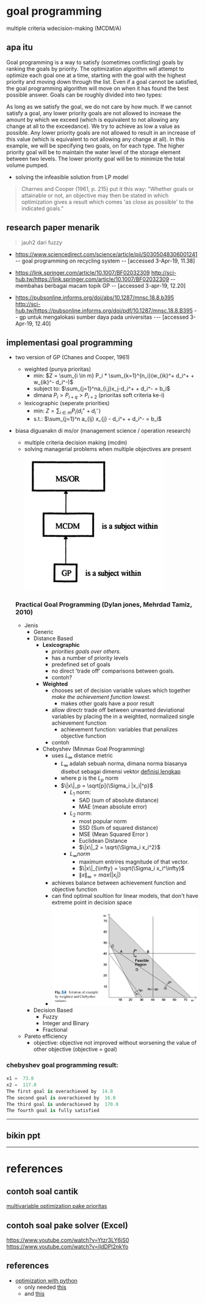 # goal programming 
multiple criteria wdecision-making (MCDM/A)

## apa itu 
Goal programming is a way to satisfy (sometimes conflicting) goals by ranking the goals by priority. The optimization algorithm will attempt to optimize each goal one at a time, starting with the goal with the highest priority and moving down through the list. Even if a goal cannot be satisfied, the goal programming algorithm will move on when it has found the best possible answer. Goals can be roughly divided into two types:

As long as we satisfy the goal, we do not care by how much. If we cannot satisfy a goal, any lower priority goals are not allowed to increase the amount by which we exceed (which is equivalent to not allowing any change at all to the exceedance).
We try to achieve as low a value as possible. Any lower priority goals are not allowed to result in an increase of this value (which is equivalent to not allowing any change at all).
In this example, we will be specifying two goals, on for each type. The higher priority goal will be to maintain the water level of the storage element between two levels. The lower priority goal will be to minimize the total volume pumped.

- solving the infeasible solution from LP model

>Charnes and Cooper (1961, p. 215) put it this way:
"Whether goals or attainable or not, an objective may then be stated in which
optimization gives a result which comes 'as close as possible' to the indicated
goals." 

## research paper menarik
> jauh2 dari fuzzy
- https://www.sciencedirect.com/science/article/pii/S0305048306001241 -- goal programming on recycling system -- [accessed 3-Apr-19, 11.38]
- https://link.springer.com/article/10.1007/BF02032309 http://sci-hub.tw/https://link.springer.com/article/10.1007/BF02032309 -- membahas berbagai macam topik GP -- [accessed 3-apr-19, 12.20]

- https://pubsonline.informs.org/doi/abs/10.1287/mnsc.18.8.b395 http://sci-hub.tw/https://pubsonline.informs.org/doi/pdf/10.1287/mnsc.18.8.B395 -- gp untuk mengalokasi sumber daya pada universitas --- [accessed 3-Apr-19, 12.40]


## implementasi goal programming 
- two version of GP (Chanes and Cooper, 1961)
  - weighted (punya prioritas)
    - min: $Z = \sum_{i \in m} P_i * \sum_{k=1}^{n_i}(w_{ik}^+ d_i^+ + w_{ik}^- d_i^-)$
    - subject to: $\sum_{j=1}^na_{i,j}x_j-d_i^+ + d_i^- = b_i$
    - dimana $P_i > P_{i+q} > P_{i+2}$ (prioritas soft criteria ke-i)
  - lexicographic (seperate priorities)
    - min: $Z = \sum_{i\in m} P_i (d_i^+ + d_i^-)$
    - s.t.: $\sum_{j=1}^n a_{ij} x_{j} - d_i^+ + d_i^- = b_i$
- biasa diguanakn di ms/or (management science / operation research)
  - multiple criteria decision making (mcdm)
  - solving managerial problems when multiple objectives are present   
  ![](img/bagian_GP_pada_MSOR.png)

  ### Practical Goal Programming (Dylan jones, Mehrdad Tamiz, 2010)
  - Jenis
    - Generic
    - Distance Based
      - **Lexicographic**
        - *priorities goals over others.*
        - has a number of priority levels
        - predefined set of goals 
        - no direct 'trade off' comparisons between goals. 
        - contoh?
      - **Weighted** 
        - chooses set of decision variable values which together *make the achievement function lowest*. 
          - makes other goals have a poor result
        - allow directr trade off between unwanted deviational variables by placing the in a weighted, normalized single achievement function 
          - achievement function: variables that penalizes objective function
        - contoh
      - Chebyshev (Minmax Goal Programming) 
        - uses $L_{\infty}$ distance metric
          - $L_{\infty}$ adalah sebuah norma, dimana norma biasanya disebut sebagai dimensi vektor [definisi lengkap](https://rorasa.wordpress.com/2012/05/13/l0-norm-l1-norm-l2-norm-l-infinity-norm/)
          - where p is the $L_p$ norm
          - $\|x\|_p = \sqrt[p]{\Sigma_i |x_i|^p}$
            - $L_1$ norm: 
              - SAD (sum of absolute distance)
              - MAE (mean absolute error)
            - $L_2$ norm: 
              - most popular norm 
              - SSD (Sum of squared distance)
              - MSE (Mean Squared Error )
              - Euclidean Distance
              - $\|x\|_2 = \sqrt{\Sigma_i x_i^2}$
            - $L_{\infty} norm$
              - maximum entrires magnitude of that vector. 
              - $\|x\|_{\infty} = \sqrt{\Sigma_i x_i^\infty}$
              - $\|x\|_{\infty} = max(|x_i|)$
        - achieves balance between achievement function and objective function 
        - can find optimal soultion for linear models, that don't have extreme point in decision space
        - ![](img/minmaxgp.png)
    - Decision Based 
      - Fuzzy 
      - Integer and Binary 
      - Fractional 
  - Pareto efficiency 
    - objective: objective not improved without worsening the value of other objective (objective = goal)
### chebyshev goal programming result: 
```python 
x1 =  73.0
x2 =  117.0
The first goal is overachieved by  14.0
The second goal is overachieved by  16.0
The third goal is underachieved by  170.0
The fourth goal is fully satisfied
```
  
--------


## bikin ppt 

------
# references

## contoh soal cantik 
[multivariable optimization pake prioritas](http://prejudice.tripod.com/ME30B/two_gp.htm)
## contoh soal pake solver (Excel)
https://www.youtube.com/watch?v=Ytzr3LY6iS0
https://www.youtube.com/watch?v=iIdDPl2nkYo

## references
- [optimization with python](https://www2.hawaii.edu/~jonghyun/classes/S18/CEE696/schedule.html)
    - only needed [this](https://www2.hawaii.edu/~jonghyun/classes/S18/CEE696/files/04_scipy_optimize.pdf)
    - and [this](https://www2.hawaii.edu/~jonghyun/classes/S18/CEE696/files/08_scipy_optimize2.pdf)


